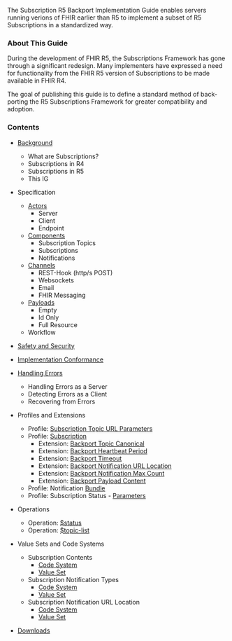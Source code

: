 The Subscription R5 Backport Implementation Guide enables servers running verions of FHIR earlier than R5 to implement a subset of R5 Subscriptions in a standardized way.

### About This Guide

During the development of FHIR R5, the Subscriptions Framework has gone through a significant redesign.  Many implementers have expressed a need for functionality from the FHIR R5 version of Subscriptions to be made available in FHIR R4.

The goal of publishing this guide is to define a standard method of back-porting the R5 Subscriptions Framework for greater compatibility and adoption.

### Contents

* [Background](background.html)
  * What are Subscriptions?
  * Subscriptions in R4
  * Subscriptions in R5
  * This IG

* Specification
  * [Actors](actors.html)
    * Server
    * Client
    * Endpoint
  * [Components](components.html)
    * Subscription Topics
    * Subscriptions
    * Notifications
  * [Channels](channels.html)
    * REST-Hook (http/s POST)
    * Websockets
    * Email
    * FHIR Messaging
  * [Payloads](payloads.html)
    * Empty
    * Id Only
    * Full Resource
  * Workflow

* [Safety and Security](safety_security.html)

* [Implementation Conformance](conformance.html)

* [Handling Errors](errors.html)
  * Handling Errors as a Server
  * Detecting Errors as a Client
  * Recovering from Errors

* Profiles and Extensions
  * Profile: [Subscription Topic URL Parameters](StructureDefinition-backport-subscription-topic-canonical-urls.html)
  * Profile: [Subscription](StructureDefinition-backport-subscription.html)
    * Extension: [Backport Topic Canonical](StructureDefinition-backport-topic-canonical.html)
    * Extension: [Backport Heartbeat Period](StructureDefinition-backport-heartbeat-period.html)
    * Extension: [Backport Timeout](StructureDefinition-backport-timeout.html)
    * Extension: [Backport Notification URL Location](StructureDefinition-backport-notification-url-location.html)
    * Extension: [Backport Notification Max Count](StructureDefinition-backport-max-count.html)
    * Extension: [Backport Payload Content](StructureDefinition-backport-payload-content.html)
  * Profile: Notification [Bundle](StructureDefinition-backport-subscription-notification.html)
  * Profile: Subscription Status - [Parameters](StructureDefinition-backport-subscription-status.html)

* Operations
  * Operation: [$status](OperationDefinition-Backport-subscription-status.html)
  * Operation: [$topic-list](OperationDefinition-Backport-subscriptiontopic-list.html)

* Value Sets and Code Systems
  * Subscription Contents
    * [Code System](CodeSystem-backport-content-code-system.html)
    * [Value Set](ValueSet-backport-content-value-set.html)
  * Subscription Notification Types
    * [Code System](CodeSystem-backport-notification-type-code-system.html)
    * [Value Set](ValueSet-backport-notification-type-value-set.html)
  * Subscription Notification URL Location
    * [Code System](CodeSystem-backport-notification-url-location-code-system.html)
    * [Value Set](ValueSet-backport-notification-url-location-value-set.html)

* [Downloads](downloads.html)
